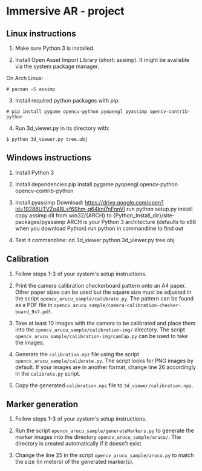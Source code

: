 # Immersive AR - project

## Linux instructions

1. Make sure Python 3 is installed.

2. Install Open Asset Import Library (short: assimp).
It might be available via the system package manager.

On Arch Linux:
```
# pacman -S assimp
```

3. Install required python packages with pip:
```
# pip install pygame opencv-python pyopengl pyassimp opencv-contrib-python
```

4. Run 3d_viewer.py in its directory with:
```
$ python 3d_viewer.py tree.obj
```

## Windows instructions
1. Install Python 3

2. Install dependencies
pip install pygame pyopengl opencv-python opencv-contrib-python

3. Install pyassimp
Download: https://drive.google.com/open?id=19286UTVZo4BLxf6Shm-q64kni7nFnnVI
run python setup.py install
copy assimp dll from win32/{ARCH} to {Python_Install_dir}/site-packages/pyassimp
ARCH is your Python 3 architecture (defaults to x86 when you download Python)
run python in commandline to find out

4. Test it
commandline:
cd 3d_viewer
python 3d_viewer.py tree.obj

## Calibration

1. Follow steps 1-3 of your system's setup instructions.

2. Print the camera calibration checkerboard pattern onto an A4 paper.
Other paper sizes can be used but the square size must be adjusted in
the script `opencv_arucu_sample/calibrate.py`.
The pattern can be found as a PDF file in
`opencv_arucu_sample/camera-calibration-checker-board_9x7.pdf`.

3. Take at least 10 images with the camera to be calibrated and place
them into the `opencv_arucu_sample/calibration-img/` directory.
The script `opencv_arucu_sample/calibration-img/camCap.py` can be used
to take the images.

4. Generate the `calibration.npz` file using the script
`opencv_arucu_sample/calibrate.py`. The script looks for PNG images by
default. If your images are in another format, change line 26 accordingly
in the `calibrate.py` script.

5. Copy the generated `calibration.npz` file to `3d_viewer/calibration.npz`.

## Marker generation

1. Follow steps 1-3 of your system's setup instructions.

2. Run the script `opencv_arucu_sample/generateMarkers.py` to generate the
marker images into the directory `opencv_arucu_sample/aruco/`. The directory
is created automatically if it doesn't exist.

3. Change the line 25 in the script `opencv_arucu_sample/aruco.py` to match
the size (in meters) of the generated marker(s).
